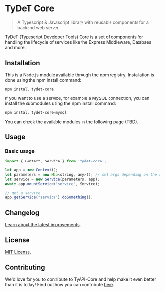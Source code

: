 # TyDeT Core
> A Typescript & Javascript library with reusable components for a backend web server.

TyDeT (Typescript Developer Tools) Core is a set of components for handling the lifecycle of services like the Express Middleware, Databses and more.

## Installation

This is a Node.js module available through the npm registry. Installation is done using the npm install command:

```shell
npm install tydet-core
```

If you want to use a service, for example a MySQL connection, you can install the submodules using the npm install command:

```shell
npm install tydet-core-mysql
```

You can check the available modules in the following page (TBD).

## Usage

### Basic usage

```js
import { Context, Service } from 'tydet-core';

let app = new Context();
let parameters = new Map<string, any>(); // set args depending on the service
let service = new Service(parameters, app);
await app.mountService("service", Service);

// get a service
app.getService("service").doSomething();
```

<!--Check the [docs][docs] for all the available components. -->

## Changelog

[Learn about the latest improvements][changelog].

## License

[MIT License][license].

## Contributing

We'd love for you to contribute to TyAPI-Core and help make it even better than it is today! Find out how you can contribute [here][contribute].



<!-- Markdown link & img dfn's -->
[license]: ./LICENSE
[changelog]: ./CHANGELOG.md
[contribute]: ./CONTRIBUTING.md
<!--[docs]: ./docs/README.md -->